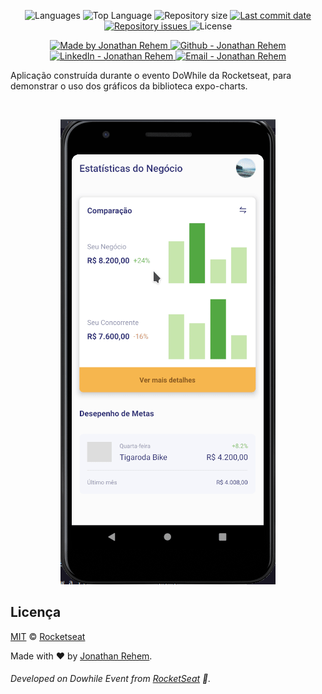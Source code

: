 <p align="center">
  <img alt="Languages" src="https://img.shields.io/github/languages/count/90sRehem/GoFinances">
  <img alt="Top Language" src="https://img.shields.io/github/languages/top/90sRehem/GoFinances">
  <img alt="Repository size" src="https://img.shields.io/github/repo-size/90sRehem/GoFinances">
  <a href="https://github.com/90sRehem/GoFinances/commits/master">
    <img alt="Last commit date" src="https://img.shields.io/github/last-commit/90sRehem/GoFinances">
  </a>
   <a href="https://github.com/90sRehem/GoFinances/issues">
    <img alt="Repository issues" src="https://img.shields.io/github/issues/90sRehem/GoFinances">
  </a>
  <img alt="License" src="https://img.shields.io/github/license/90sRehem/GoFinances">
</p>

<p align="center">

  <a href="https://www.linkedin.com/in/jonathan-rehem-7101171a5/" target="_blank">
    <img alt="Made by Jonathan Rehem" src="https://img.shields.io/badge/made%20by-Jonathan_Rehem-informational">
  </a>
  <a href="https://github.com/90sRehem" target="_blank" >
    <img alt="Github - Jonathan Rehem" src="https://img.shields.io/badge/Github--%23F8952D?style=social&logo=github">
  </a>
  <a href="https://www.linkedin.com/in/jonathan-rehem-7101171a5/" target="_blank" >
    <img alt="LinkedIn - Jonathan Rehem" src="https://img.shields.io/badge/Linkedin--%23F8952D?style=social&logo=linkedin">
  </a>
  <a href="mailto:jonathan.de.oliveira@live.com" target="_blank" >
    <img alt="Email - Jonathan Rehem" src="https://img.shields.io/badge/Email--%23F8952D?style=social&logo=gmail">
  </a>
</p>

Aplicação construída durante o evento DoWhile da Rocketseat, para demonstrar o uso dos gráficos da biblioteca expo-charts.

<br />
<p align="center">
<img alt="Projeto em funcionamento" src="assets/flux.gif">
</p>

## Licença

[MIT](./LICENSE) &copy; [Rocketseat](https://rocketseat.com.br/)

Made with :heart: by <a href="https://www.linkedin.com/in/jonathan-rehem-7101171a5/" target="blank">Jonathan Rehem</a>.
###### Developed on Dowhile Event from [RocketSeat](https://rocketseat.com.br) :rocket:.